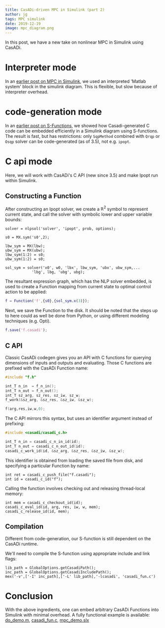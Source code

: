 ```yaml
---
title: CasADi-driven MPC in Simulink (part 2)
author: jg
tags: MPC simulink
date: 2019-12-19
image: mpc_diagram.png
---
```



In this post, we have a new take on nonlinear MPC in Simulink using CasADi.


# Interpreter mode

In an [earlier post on MPC in Simulink](https://web.casadi.org/blog/mpc-simulink/), we used an interpreted 'Matlab system' block in the simulink diagram. This is flexible, but slow because of interpreter overhead.

# code-generation mode
In an [earlier post on S-Functions](https://web.casadi.org/blog/s-function/), we showed how Casadi-generated C code can be embedded efficiently in a Simulink diagram using S-functions.
The result is fast, but has restrictions: only `SqpMethod` combined with `Qrqp` or `Osqp` solver can be code-generated (as of 3.5), not e.g. `ipopt`.

# C api mode

Here, we will work with CasADi's C API (new since 3.5) and make Ipopt run within Simulink.

## Constructing a Function
After constructing an Ipopt solver, we create a $\mathbb{R}^2$ symbol to represent current state, and call the solver with symbolic lower and upper variable bounds:
```
solver = nlpsol('solver', 'ipopt', prob, options);

s0 = MX.sym('s0',2);

lbw_sym = MX(lbw);
ubw_sym = MX(ubw);
lbw_sym(1:2) = s0;
ubw_sym(1:2) = s0;

sol_sym = solver('x0', w0, 'lbx', lbw_sym, 'ubx', ubw_sym,...
            'lbg', lbg, 'ubg', ubg);
```
The resultant expression graph, which has the NLP solver embedded, is used to create a Function mapping from current state to optimal control action to be applied:

```matlab
f = Function('f',{s0},{sol_sym.x(3)});
```

Next, we save the Function to the disk. It should be noted that the steps up to here could as well be done from Python, or using different modeling techniques (e.g. Opti).
```matlab
f.save('f.casadi');
```

## C API

Classic CasADi codegen gives you an API with C functions for querying dimensions of inputs and outputs and evaluating. Those C functions are prefixed with the CasADi Function name:

```cpp
#include "f.h"

int_T n_in  = f_n_in();
int_T n_out = f_n_out();
int_T sz_arg, sz_res, sz_iw, sz_w;
f_work(&sz_arg, &sz_res, &sz_iw, &sz_w);

f(arg,res,iw,w,0);
```

The C API mirrors this syntax, but uses an identifier argument instead of prefixing:
```cpp
#include <casadi/casadi_c.h>

int_T n_in = casadi_c_n_in_id(id);
int_T n_out = casadi_c_n_out_id(id);
casadi_c_work_id(id, &sz_arg, &sz_res, &sz_iw, &sz_w);
```

This identifier is obtained from loading the saved file from disk, and specifying a particular Function by name:
```
int ret = casadi_c_push_file("f.casadi");
int id = casadi_c_id("f");
```

Calling the function involves checking out and releasing thread-local memory:
```
int mem = casadi_c_checkout_id(id);
casadi_c_eval_id(id, arg, res, iw, w, mem);
casadi_c_release_id(id, mem);
```

## Compilation

Different from code-generation, our S-function is still dependent on the CasADi runtime.

We'll need to compile the S-function using appropriate include and link flags:
```
lib_path = GlobalOptions.getCasadiPath();
inc_path = GlobalOptions.getCasadiIncludePath();
mex('-v',['-I' inc_path],['-L' lib_path],'-lcasadi', 'casadi_fun.c')
```

# Conclusion

With the above ingredients, one can embed arbitrary CasADi Functions into Simulink with minimal overhead. A fully functional example is available: [do_demo.m](do_demo.m), [casadi_fun.c](casadi_fun.c), [mpc_demo.slx](mpc_demo.slx)
